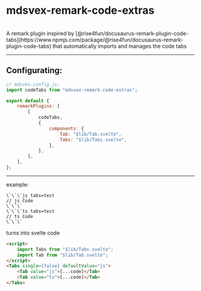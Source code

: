 # mdsvex-remark-code-extras
<br>
A remark plugin inspired by [@rise4fun/docusaurus-remark-plugin-code-tabs](https://www.npmjs.com/package/@rise4fun/docusaurus-remark-plugin-code-tabs) that automatically imports and manages the code tabs

---

## Configurating:

```js
// mdsvex.config.js:
import codeTabs from "mdsvex-remark-code-extras";

export default {
    remarkPlugins: [
        [
            codeTabs,
            {
                components: {
                    Tab: "$lib/Tab.svelte",
                    Tabs: "$lib/Tabs.svelte",
                },
            },
        ],
    ],
};
```

---

example:

```
\`\`\`js tabs=test
// js Code
\`\`\`
\`\`\`ts tabs=test
// ts Code
\`\`\`
```

turns into svelte code

```html
<script>
    import Tabs from "$lib/Tabs.svelte";
    import Tab from "$lib/Tab.svelte";
</script>
<Tabs single={false} defaultValue="js">
    <Tab value="js">[...code]</Tab>
    <Tab value="ts">[...code]</Tab>
</Tabs>
```
